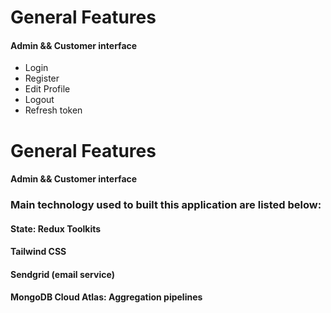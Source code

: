 # General Features
#### Admin && Customer interface
- Login
- Register
- Edit Profile
- Logout
- Refresh token

# General Features

#### Admin && Customer interface

### Main technology used to built this application are listed below:

#### State: Redux Toolkits

#### Tailwind CSS

#### Sendgrid (email service)

#### MongoDB Cloud Atlas: Aggregation pipelines
